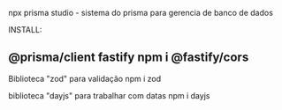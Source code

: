 npx prisma studio - sistema do prisma para gerencia de banco de dados


INSTALL:

@prisma/client
fastify
npm i @fastify/cors
-

Biblioteca "zod" para validação 
npm i zod

biblioteca "dayjs" para trabalhar com datas
npm i dayjs